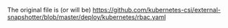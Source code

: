 The original file is (or will be) https://github.com/kubernetes-csi/external-snapshotter/blob/master/deploy/kubernetes/rbac.yaml
